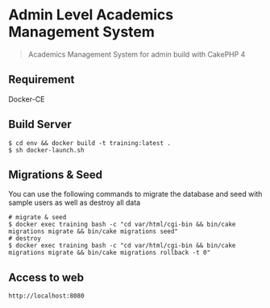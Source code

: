 # Admin Level Academics Management System
> Academics Management System for admin build with CakePHP 4

## Requirement
Docker-CE

## Build Server
```
$ cd env && docker build -t training:latest .
$ sh docker-launch.sh
```

## Migrations & Seed
You can use the following commands to migrate the database and seed with sample users as well as destroy all data
```
# migrate & seed
$ docker exec training bash -c "cd var/html/cgi-bin && bin/cake migrations migrate && bin/cake migrations seed"
# destroy
$ docker exec training bash -c "cd var/html/cgi-bin && bin/cake migrations migrate && bin/cake migrations rollback -t 0"
```

## Access to web
```
http://localhost:8080
```
